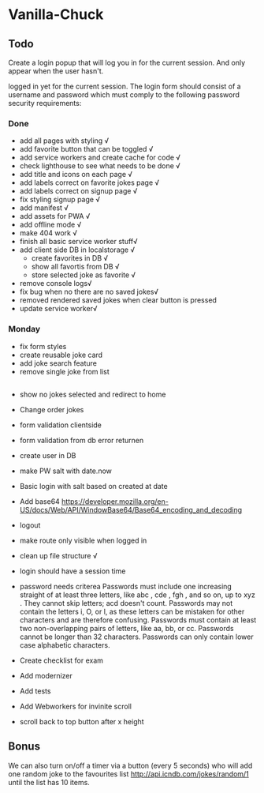 # Vanilla-Chuck

## Todo


Create a login popup that will log you in for the current session. And only appear when the user hasn't.

logged in yet for the current session.
The login form should consist of a username and password which must comply to the following password
security requirements:


### Done
- add all pages with styling √
- add favorite button that can be toggled √
- add service workers and create cache for code √
- check lighthouse to see what needs to be done √
- add title and icons on each page √
- add labels correct on favorite jokes page √
- add labels correct on signup page √
- fix styling signup page √
- add manifest  √
- add assets for PWA √
- add offline mode √
- make 404 work √
- finish all basic service worker stuff√
- add client side DB in localstorage √
    - create favorites in DB √
    - show all favortis from DB √
    - store selected joke as favorite √
- remove console logs√
- fix bug when no there are no saved jokes√
- removed rendered saved jokes when clear button is pressed
- update service worker√

### Monday
- fix form styles
- create reusable joke card
- add joke search feature 
- remove single joke from list


## 
- show no jokes selected and redirect to home
- Change order jokes
- form validation clientside
- form validation from db error returnen
- create user in DB 
- make PW salt with date.now
- Basic login with salt based on created at date
- Add base64 https://developer.mozilla.org/en-US/docs/Web/API/WindowBase64/Base64_encoding_and_decoding
- logout
- make route only visible when logged in
- clean up file structure √
- login should have a session time
- password needs criterea
    Passwords must include one increasing straight of at least three letters, like abc , cde , fgh ,
    and so on, up to xyz . They cannot skip letters; acd doesn't count.
    Passwords may not contain the letters i, O, or l, as these letters can be mistaken for other characters
    and are therefore confusing.
    Passwords must contain at least two non-overlapping pairs of letters, like aa, bb, or cc.
    Passwords cannot be longer than 32 characters.
    Passwords can only contain lower case alphabetic characters.

- Create checklist for exam
- Add modernizer 
- Add tests
- Add Webworkers for invinite scroll
- scroll back to top button after x height



## Bonus

We can also turn on/off a timer via a button (every 5 seconds) who will add one random joke to the
favourites list http://api.icndb.com/jokes/random/1 until the list has 10 items.




